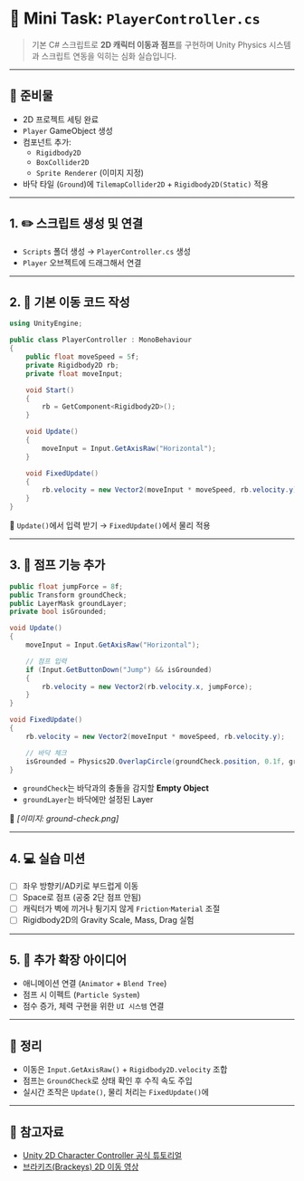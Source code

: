 # 🎯 Mini Task: `PlayerController.cs` 

> 기본 C# 스크립트로 **2D 캐릭터 이동과 점프**를 구현하며 Unity Physics 시스템과 스크립트 연동을 익히는 심화 실습입니다.

---

## 🧱 준비물

- 2D 프로젝트 세팅 완료
- `Player` GameObject 생성
- 컴포넌트 추가:
  - `Rigidbody2D`
  - `BoxCollider2D`
  - `Sprite Renderer` (이미지 지정)
- 바닥 타일 (`Ground`)에 `TilemapCollider2D` + `Rigidbody2D(Static)` 적용

---

## 1. ✏️ 스크립트 생성 및 연결

- `Scripts` 폴더 생성 → `PlayerController.cs` 생성
- `Player` 오브젝트에 드래그해서 연결

---

## 2. 📜 기본 이동 코드 작성

```csharp
using UnityEngine;

public class PlayerController : MonoBehaviour
{
    public float moveSpeed = 5f;
    private Rigidbody2D rb;
    private float moveInput;

    void Start()
    {
        rb = GetComponent<Rigidbody2D>();
    }

    void Update()
    {
        moveInput = Input.GetAxisRaw("Horizontal");
    }

    void FixedUpdate()
    {
        rb.velocity = new Vector2(moveInput * moveSpeed, rb.velocity.y);
    }
}
```

📌 `Update()`에서 입력 받기 → `FixedUpdate()`에서 물리 적용

---

## 3. 🦘 점프 기능 추가

```csharp
public float jumpForce = 8f;
public Transform groundCheck;
public LayerMask groundLayer;
private bool isGrounded;

void Update()
{
    moveInput = Input.GetAxisRaw("Horizontal");

    // 점프 입력
    if (Input.GetButtonDown("Jump") && isGrounded)
    {
        rb.velocity = new Vector2(rb.velocity.x, jumpForce);
    }
}

void FixedUpdate()
{
    rb.velocity = new Vector2(moveInput * moveSpeed, rb.velocity.y);

    // 바닥 체크
    isGrounded = Physics2D.OverlapCircle(groundCheck.position, 0.1f, groundLayer);
}
```

- `groundCheck`는 바닥과의 충돌을 감지할 **Empty Object**
- `groundLayer`는 바닥에만 설정된 Layer

📸 *[이미지: ground-check.png]*

---

## 4. 💻 실습 미션

- [ ] 좌우 방향키/AD키로 부드럽게 이동
- [ ] Space로 점프 (공중 2단 점프 안됨)
- [ ] 캐릭터가 벽에 끼거나 튕기지 않게 `Friction`·`Material` 조절
- [ ] Rigidbody2D의 Gravity Scale, Mass, Drag 실험

---

## 5. 💬 추가 확장 아이디어

- 애니메이션 연결 (`Animator` + `Blend Tree`)
- 점프 시 이펙트 (`Particle System`)
- 점수 증가, 체력 구현을 위한 `UI 시스템` 연결

---

## 🧠 정리

- 이동은 `Input.GetAxisRaw()` + `Rigidbody2D.velocity` 조합
- 점프는 `GroundCheck`로 상태 확인 후 수직 속도 주입
- 실시간 조작은 `Update()`, 물리 처리는 `FixedUpdate()`에

---

## 🔗 참고자료

- [Unity 2D Character Controller 공식 튜토리얼](https://learn.unity.com/project/rubiyi-moheom-2d-cogeubjayong)
- [브라키즈(Brackeys) 2D 이동 영상](https://www.youtube.com/watch?v=dwcT-Dch0bA)
